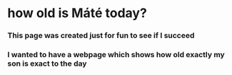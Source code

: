 # how old is Máté today?

### This page was created just for fun to see if I succeed
### I wanted to have a webpage which shows how old exactly my son is exact to the day
